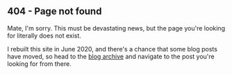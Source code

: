 ## 404 - Page not found

Mate, I'm sorry. This must be devastating news, but the page you're looking for literally does not exist.

I rebuilt this site in June 2020, and there's a chance that some blog posts have moved, so head to the [blog archive](/blog) and navigate to the post you're looking for from there.